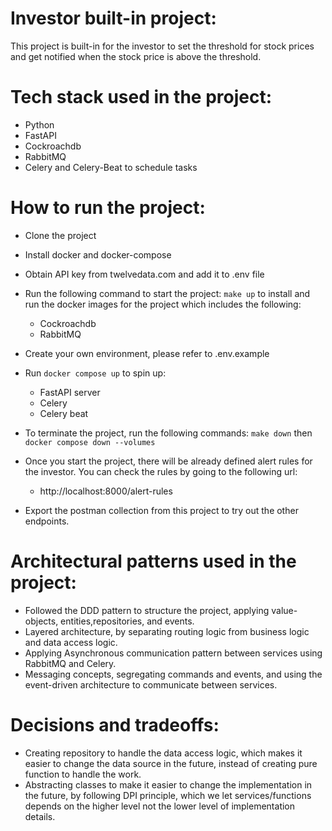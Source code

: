 # Investor built-in project: 
This project is built-in for the investor to set the threshold for stock prices and get notified when the stock price is above the threshold.

# Tech stack used in the project:
- Python
- FastAPI
- Cockroachdb
- RabbitMQ
-  Celery and Celery-Beat to schedule tasks

# How to run the project:
- Clone the project
- Install docker and docker-compose
- Obtain API key from twelvedata.com and add it to .env file
- Run the following command to start the project:
``` make up ``` to install and run the docker images for the project which includes the following:
  - Cockroachdb
  - RabbitMQ
  
- Create your own environment, please refer to .env.example
- Run ```docker compose up``` to spin up:
  - FastAPI server
  - Celery
  - Celery beat 
- To terminate the project, run the following commands:
``` make down ``` then ```docker compose down --volumes```

- Once you start the project, there will be already defined alert rules for the investor. You can check the rules by going to the following url:
  - http://localhost:8000/alert-rules
- Export the postman collection from this project to try out the other endpoints.

# Architectural patterns used in the project:
  - Followed the DDD pattern to structure the project, applying value-objects, entities,repositories, and events.
  - Layered architecture, by separating routing logic from business logic and data access logic.
  - Applying Asynchronous communication pattern between services using RabbitMQ and Celery.
  - Messaging concepts, segregating commands and events, and using the event-driven architecture to communicate between services.

# Decisions and tradeoffs:
- Creating repository to handle the data access logic, which makes it easier to change the data source in the future, instead of creating pure function to handle the work.
- Abstracting classes to make it easier to change the implementation in the future, by following DPI principle, which we let services/functions depends on the higher level not the lower level of implementation details.

